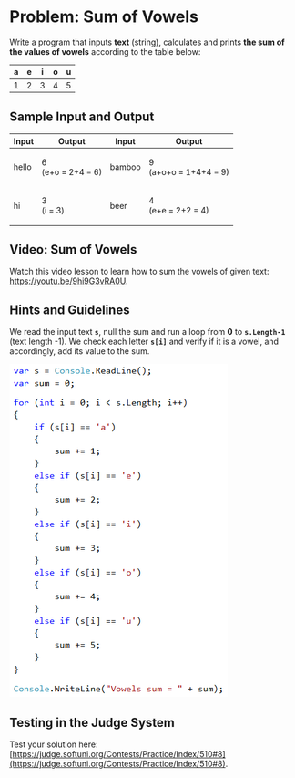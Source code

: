 # Problem: Sum of Vowels

Write a program that inputs **text** (string), calculates and prints **the sum of the values of vowels** according to the table below:

|  a  |  e  |  i  |  o  |  u  |
| :-: | :-: | :-: | :-: | :-: |
|  1  |  2  |  3  |  4  |  5  |

## Sample Input and Output

| Input | Output                      | Input  | Output                          |
| ----- | --------------------------- | ------ | ------------------------------- |
| hello | <p>6<br>(e+o = 2+4 = 6)</p> | bamboo | <p>9<br>(a+o+o = 1+4+4 = 9)</p> |
| hi    | <p>3<br>(i = 3)</p>         | beer   | <p>4<br>(e+e = 2+2 = 4)</p>     |

## Video: Sum of Vowels

Watch this video lesson to learn how to sum the vowels of given text: https://youtu.be/9hi9G3vRA0U.

## Hints and Guidelines

We read the input text **`s`**, null the sum and run a loop from **0** to **`s.Length-1`** (text length -1). We check each letter **`s[i]`** and verify if it is a vowel, and accordingly, add its value to the sum.

![](../../../../assets/chapter-5-images/09.Vowels-sum-01.png)

## Testing in the Judge System

Test your solution here: [https://judge.softuni.org/Contests/Practice/Index/510#8](https://judge.softuni.org/Contests/Practice/Index/510#8).
